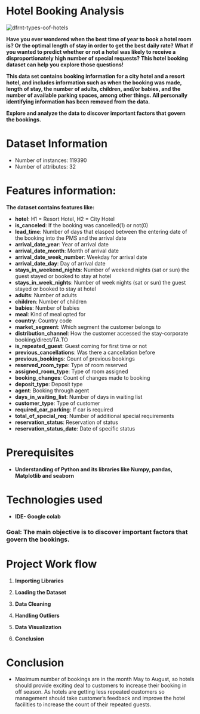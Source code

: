 # Hotel Booking Analysis


![dfrnt-types-oof-hotels](https://user-images.githubusercontent.com/60965420/202893508-65590298-147f-4169-a721-dcba2e38623c.jpg)


**Have you ever wondered when the best time of year to book a hotel room is? Or the optimal length of stay in order to get the best daily rate? What if you wanted to predict whether or not a hotel was likely to receive a disproportionately high number of special requests? This hotel booking dataset can help you explore those questions!**

**This data set contains booking information for a city hotel and a resort hotel, and includes information such as when the booking was made, length of stay, the number of adults, children, and/or babies, and the number of available parking spaces, among other things. All personally identifying information has been removed from the data.**

**Explore and analyze the data to discover important factors that govern the bookings.**
# **Dataset Information**


*   Number of instances: 119390
*   Number of attributes: 32
# **Features information:**

**The dataset contains features like:**

* **hotel**: H1 = Resort Hotel, H2 = City Hotel 
* **is_canceled**: If the booking was cancelled(1) or not(0)
* **lead_time**: Number of days that elasped between the entering date of the booking into the PMS and the arrival date
* **arrival_date_year**: Year of arrival date
* **arrival_date_month**: Month of arrival date
* **arrival_date_week_number**: Weekday for arrival date
* **arrival_date_day**: Day of arrival date
* **stays_in_weekend_nights**: Number of weekend nights (sat or sun) the guest stayed or booked to stay at hotel
* **stays_in_week_nights**: Number of week nights (sat or sun) the guest stayed or booked to stay at hotel
* **adults**: Number of adults
* **children**: Number of children
* **babies**: Number of babies
* **meal**: Kind of meal opted for
* **country**: Country code
* **market_segment**: Which segment the customer belongs to
* **distribution_channel**: How the customer accessed the stay-corporate booking/direct/TA.TO
* **is_repeated_guest**: Guest coming for first time or not
* **previous_cancellations**: Was there a cancellation before
* **previous_bookings**: Count of previous bookings
* **reserved_room_type**: Type of room reserved
* **assigned_room_type**: Type of room assigned                   
* **booking_changes**: Count of changes made to booking                      
* **deposit_type**: Deposit type                      
* **agent**: Booking through agent                                            
* **days_in_waiting_list**: Number of days in waiting list                  
* **customer_type**: Type of customer                                              
* **required_car_parking**: If car is required        
* **total_of_special_req**: Number of additional special requirements             
* **reservation_status**: Reservation of status                     
* **reservation_status_date**: Date of specific status
# **Prerequisites**
* **Understanding of Python and its libraries like Numpy, pandas, Matplotlib and seaborn**
# **Technologies used**
* **IDE- Google colab**
### **Goal:** **The main objective is to discover important factors that govern the bookings.**
# **Project Work flow**
1. **Importing Libraries**

2. **Loading the Dataset**

3. **Data Cleaning**

4. **Handling Outliers**

5. **Data Visualization**

6. **Conclusion**

# **Conclusion**
* Maximum number of bookings are in the month May to August, so hotels should provide exciting deal to customers to increase their booking in off season. As hotels are getting less repeated customers so management should take customer’s feedback and improve the hotel facilities to increase the count of their repeated guests.
